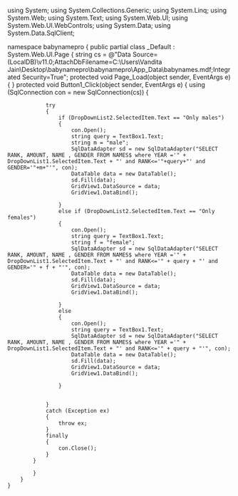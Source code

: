 using System;
using System.Collections.Generic;
using System.Linq;
using System.Web;
using System.Text;
using System.Web.UI;
using System.Web.UI.WebControls;
using System.Data;
using System.Data.SqlClient;

namespace babynamepro
{
    public partial class _Default : System.Web.UI.Page
    {
        string cs = @"Data Source=(LocalDB)\v11.0;AttachDbFilename=C:\Users\Vandita Jain\Desktop\babynamepro\babynamepro\App_Data\babynames.mdf;Integrated Security=True";
        protected void Page_Load(object sender, EventArgs e)
        {
        }
        protected void Button1_Click(object sender, EventArgs e)
        {
            using (SqlConnection con = new SqlConnection(cs))
            {
                
                
                try
                {
                    if (DropDownList2.SelectedItem.Text == "Only males")
                    {
                        con.Open();
                        string query = TextBox1.Text;
                        string m = "male";
                        SqlDataAdapter sd = new SqlDataAdapter("SELECT RANK, AMOUNT, NAME , GENDER FROM NAMES$ where YEAR ='" + DropDownList1.SelectedItem.Text + "' and RANK<='"+query+"' and GENDER='"+m+"'", con);
                        DataTable data = new DataTable();
                        sd.Fill(data);
                        GridView1.DataSource = data;
                        GridView1.DataBind();
                        
                    }
                    else if (DropDownList2.SelectedItem.Text == "Only females")
                    {
                        con.Open();
                        string query = TextBox1.Text;
                        string f = "female";
                        SqlDataAdapter sd = new SqlDataAdapter("SELECT RANK, AMOUNT, NAME , GENDER FROM NAMES$ where YEAR ='" + DropDownList1.SelectedItem.Text + "' and RANK<='" + query + "' and GENDER='" + f + "'", con);
                        DataTable data = new DataTable();
                        sd.Fill(data);
                        GridView1.DataSource = data;
                        GridView1.DataBind();
                        
                    }
                    else
                    {
                        con.Open();
                        string query = TextBox1.Text;
                        SqlDataAdapter sd = new SqlDataAdapter("SELECT RANK, AMOUNT, NAME , GENDER FROM NAMES$ where YEAR ='" + DropDownList1.SelectedItem.Text + "' and RANK<='" + query + "'", con);
                        DataTable data = new DataTable();
                        sd.Fill(data);
                        GridView1.DataSource = data;
                        GridView1.DataBind();
                        
                    }

               
                }
                catch (Exception ex)
                {
                    throw ex;
                }
                finally
                {
                    con.Close();
                }
            }
            
            }
        }
    }


